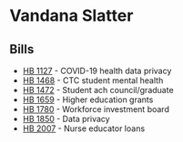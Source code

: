 # Vandana Slatter
## Bills
* [HB 1127](bill/2021-22/hb/1127/) - COVID-19 health data privacy
* [HB 1468](bill/2021-22/hb/1468/) - CTC student mental health
* [HB 1472](bill/2021-22/hb/1472/) - Student ach council/graduate
* [HB 1659](bill/2021-22/hb/1659/) - Higher education grants
* [HB 1780](bill/2021-22/hb/1780/) - Workforce investment board
* [HB 1850](bill/2021-22/hb/1850/) - Data privacy
* [HB 2007](bill/2021-22/hb/2007/) - Nurse educator loans
